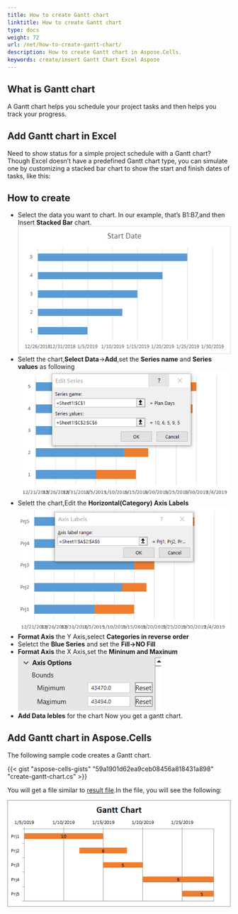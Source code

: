 ```yaml
---
title: How to create Gantt chart
linktitle: How to create Gantt chart
type: docs
weight: 72
url: /net/how-to-create-gantt-chart/
description: How to create Gantt chart in Aspose.Cells.
keywords: create/insert Gantt Chart Excel Aspose
---
```

## What is Gantt chart

A Gantt chart helps you schedule your project tasks and then helps you track your progress.

## Add Gantt chart in Excel

Need to show status for a simple project schedule with a Gantt chart? Though Excel doesn’t have a predefined Gantt chart type, you can simulate one by customizing a stacked bar chart to show the start and finish dates of tasks, like this:

## How to create

- Select the data you want to chart. In our example, that’s B1:B7,and then Insert **Stacked Bar** chart.
![todo:image_alt_text](1.png)
- Selett the chart,**Select Data**->**Add**,set the **Series name** and **Series values** as following
![todo:image_alt_text](2.png)
- Selett the chart,Edit the **Horizontal(Category) Axis Labels**
![todo:image_alt_text](3.png)
- **Format Axis** the Y Axis,select **Categories in reverse order**
- Seletct the **Blue Series** and set the **Fill->NO Fill**
- **Format Axis** the X Axis,set the **Mininum and Maxinum**
![todo:image_alt_text](4.png)
- **Add Data lebles** for the chart
Now you get a gantt chart.

## Add Gantt chart in Aspose.Cells

The following sample code creates a Gantt chart.

{{< gist "aspose-cells-gists" "59a1901d62ea9ceb08456a818431a898" "create-gantt-chart.cs" >}}

You will get a file similar to [result file](result.xlsx).In the file, you will see the following:

![todo:image_alt_text](5.png)

